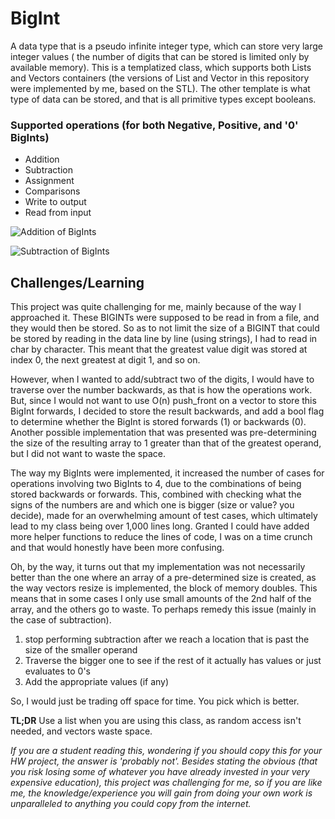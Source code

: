 # BigInt
A data type that is a pseudo infinite integer type, which can store very large integer values ( the number of digits that can be stored is limited only by available memory). This is a templatized class, which supports both Lists and Vectors containers (the versions of List and Vector in this repository were implemented by me, based on the STL). The other template is what type of data can be stored, and that is all primitive types except booleans.

### Supported operations (for both Negative, Positive, and '0' BigInts)
- Addition
- Subtraction
- Assignment
- Comparisons
- Write to output
- Read from input

![Addition of BigInts](https://i.imgur.com/7MW37KF.png)

![Subtraction of BigInts](https://i.imgur.com/Ku5aEah.png)

## Challenges/Learning
This project was quite challenging for me, mainly because of the way I approached it. These BIGINTs were supposed to be read in from a file, and they would then be stored. So as to not limit the size of a BIGINT that could be stored by reading in the data line by line (using strings), I had to read in char by character. This meant that the greatest value digit was stored at index 0, the next greatest at digit 1, and so on. 

However, when I wanted to add/subtract two of the digits, I would have to traverse over the number backwards, as that is how the operations work. But, since I would not want to use O(n) push_front on a vector to store this BigInt forwards, I decided to store the result backwards, and add a bool flag to determine whether the BigInt is stored forwards (1) or backwards (0). Another possible implementation that was presented was pre-determining the size of the resulting array to 1 greater than that of the greatest operand, but I did not want to waste the space.

The way my BigInts were implemented, it increased the number of cases for operations involving two BigInts to 4, due to the combinations of being stored backwards or forwards. This, combined with checking what the signs of the numbers are and which one is bigger (size or value? you decide), made for an overwhelming amount of test cases, which ultimately lead to my class being over 1,000 lines long. Granted I could have added more helper functions to reduce the lines of code, I was on a time crunch and that would honestly have been more confusing.

Oh, by the way, it turns out that my implementation was not necessarily better than the one where an array of a pre-determined size is created, as the way vectors resize is implemented, the block of memory doubles. This means that in some cases I only use small amounts of the 2nd half of the array, and the others go to waste. To perhaps remedy this issue (mainly in the case of subtraction).

  1. stop performing subtraction after we reach a location that is past the size of the smaller operand
  2. Traverse the bigger one to see if the rest of it actually has values or just evaluates to 0's
  3. Add the appropriate values (if any)
  
So, I would just be trading off space for time. You pick which is better.

**TL;DR** Use a list when you are using this class, as random access isn't needed, and vectors waste space.

*If you are a student reading this, wondering if you should copy this for your HW project, the answer is 'probably not'. Besides stating the obvious (that you risk losing some of whatever you have already invested in your very expensive education), this project was challenging for me, so if you are like me, the knowledge/experience you will gain from doing your own work is unparalleled to anything you could copy from the internet.*
